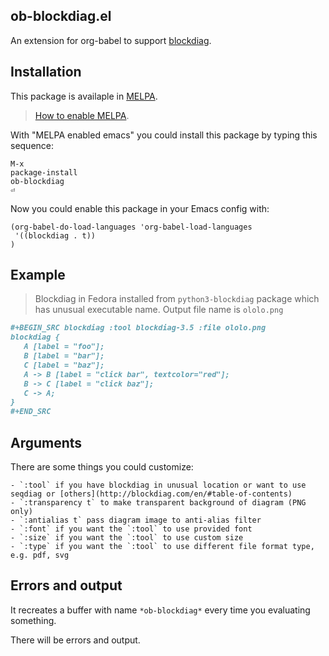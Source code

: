 ob-blockdiag.el
---------------

An extension for org-babel to support [blockdiag](http://blockdiag.com/en/).

## Installation

This package is availaple in [MELPA](https://melpa.org/).

> [How to enable MELPA](https://melpa.org/#/getting-started).

With "MELPA enabled emacs" you could install this package by typing this sequence:

``` text
M-x
package-install
ob-blockdiag
⏎
```

Now you could enable this package in your Emacs config with:

``` emacs-lisp
(org-babel-do-load-languages 'org-babel-load-languages
 '((blockdiag . t))
)
```

## Example

> Blockdiag in Fedora installed from `python3-blockdiag` package
> which has unusual executable name.
> Output file name is `ololo.png`

``` org
#+BEGIN_SRC blockdiag :tool blockdiag-3.5 :file ololo.png
blockdiag {
   A [label = "foo"];
   B [label = "bar"];
   C [label = "baz"];
   A -> B [label = "click bar", textcolor="red"];
   B -> C [label = "click baz"];
   C -> A;
}
#+END_SRC
```

## Arguments

There are some things you could customize:

    - `:tool` if you have blockdiag in unusual location or want to use seqdiag or [others](http://blockdiag.com/en/#table-of-contents)
    - `:transparency t` to make transparent background of diagram (PNG only)
    - `:antialias t` pass diagram image to anti-alias filter
    - `:font` if you want the `:tool` to use provided font
    - `:size` if you want the `:tool` to use custom size
    - `:type` if you want the `:tool` to use different file format type, e.g. pdf, svg

## Errors and output

It recreates a buffer with name `*ob-blockdiag*` every time you evaluating something.

There will be errors and output.
